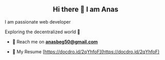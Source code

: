 <h2 align="center"> Hi there 👋 I am Anas</h2>
<p>I am passionate web developer</p>
<p>Exploring the decentralized world 🤘</p>

- 📲 Reach me on **anasbeg50@gmail.com**

- 📄 My Resume [https://docdro.id/2qYhfoF](https://docdro.id/2qYhfoF)
